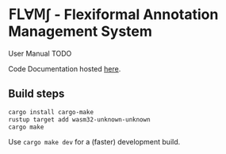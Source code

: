 # 𝖥𝖫∀𝖬∫ - Flexiformal Annotation Management System

User Manual TODO

Code Documentation hosted [here](https://kwarc.github.io/FLAMS).

## Build steps

```sh
cargo install cargo-make
rustup target add wasm32-unknown-unknown
cargo make
```

Use `cargo make dev` for a (faster) development build.
